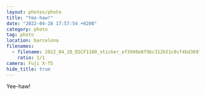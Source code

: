 ```yaml
---
layout: photos/photo
title: "Yee-haw!"
date: "2022-04-28 17:57:54 +0200"
category: photo
tag: photo
location: barcelona
filenames:
  - filename: 2022_04_28_DSCF1100_sticker_ef3940e8f9bc312b51c0cf4bd3697bb3
    ratio: 1/1
camera: Fuji X-T5
hide_title: true
---
```


Yee-haw!
